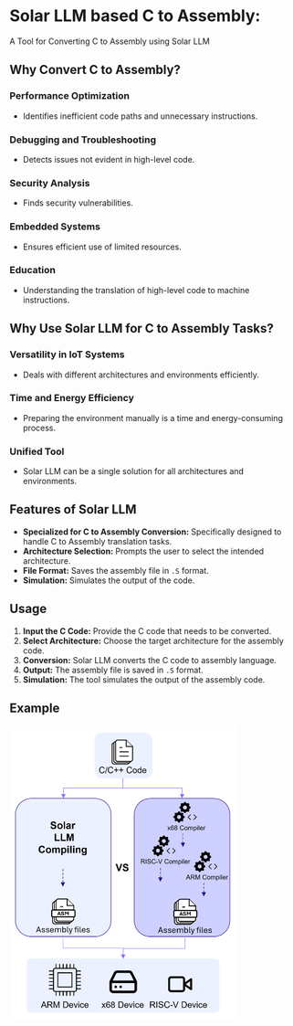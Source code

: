 # Solar LLM based C to Assembly:
A Tool for Converting C to Assembly using Solar LLM

## Why Convert C to Assembly?

### Performance Optimization
- Identifies inefficient code paths and unnecessary instructions.

### Debugging and Troubleshooting
- Detects issues not evident in high-level code.

### Security Analysis
- Finds security vulnerabilities.

### Embedded Systems
- Ensures efficient use of limited resources.

### Education
- Understanding the translation of high-level code to machine instructions.

## Why Use Solar LLM for C to Assembly Tasks?

### Versatility in IoT Systems
- Deals with different architectures and environments efficiently.

### Time and Energy Efficiency
- Preparing the environment manually is a time and energy-consuming process.

### Unified Tool
- Solar LLM can be a single solution for all architectures and environments.

## Features of Solar LLM

- **Specialized for C to Assembly Conversion:** Specifically designed to handle C to Assembly translation tasks.
- **Architecture Selection:** Prompts the user to select the intended architecture.
- **File Format:** Saves the assembly file in `.S` format.
- **Simulation:** Simulates the output of the code.

## Usage

1. **Input the C Code:** Provide the C code that needs to be converted.
2. **Select Architecture:** Choose the target architecture for the assembly code.
3. **Conversion:** Solar LLM converts the C code to assembly language.
4. **Output:** The assembly file is saved in `.S` format.
5. **Simulation:** The tool simulates the output of the assembly code.

## Example

<img src="https://github.com/salehwahab/C_to_AssemblyUpstage/blob/main/CtoA.png" alt="Solar LLM Workflow" width="400">
